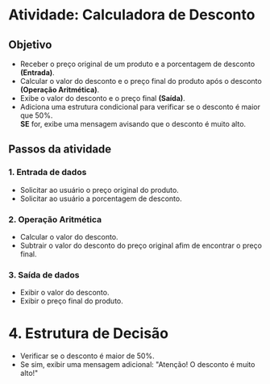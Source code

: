 # Atividade: Calculadora de Desconto

## Objetivo 

- Receber o preço original de um produto e a porcentagem de desconto **(Entrada)**.
- Calcular o valor do desconto e o preço final do produto após o desconto **(Operação Aritmética)**.
- Exibe o valor do desconto e o preço final **(Saída)**.
- Adiciona uma estrutura condicional para verificar se o desconto é maior que 50%. <br> **SE** for, exibe uma mensagem avisando que o desconto é muito alto.

## Passos da atividade

### 1. Entrada de dados
- Solicitar ao usuário o preço original do produto.
- Solicitar ao usuário a porcentagem de desconto.

### 2. Operação Aritmética 
- Calcular o valor do desconto.
- Subtrair o valor do desconto do preço original afim de encontrar o preço final.

### 3. Saída de dados
- Exibir o valor do desconto.
- Exibir o preço final do produto.

# 4. Estrutura de Decisão 
- Verificar se o desconto é maior de 50%.
- Se sim, exibir uma mensagem adicional: "Atenção! O desconto é muito alto!"